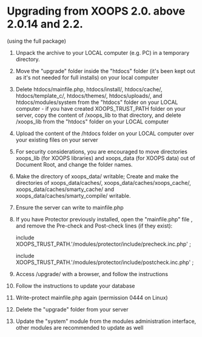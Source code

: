 # Upgrading from XOOPS 2.0. above 2.0.14 and 2.2.

\(using the full package\)

1. Unpack the archive to your LOCAL computer \(e.g. PC\) in a temporary directory.
2. Move the "upgrade" folder inside the "htdocs" folder \(it's been kept out as it's not needed for full installs\) on your local computer
3. Delete htdocs/mainfile.php, htdocs/install/, htdocs/cache/, htdocs/template\_c/, htdocs/themes/, htdocs/uploads/, and htdocs/modules/system from the "htdocs" folder on your LOCAL computer   - if you have created XOOPS\_TRUST\_PATH folder on your server, copy the content of /xoops\_lib to that directory, and delete /xoops\_lib from the "htdocs" folder on your LOCAL computer  
4. Upload the content of the /htdocs folder on your LOCAL computer over your existing files on your server
5. For security considerations, you are encouraged to move directories xoops\_lib \(for XOOPS libraries\) and xoops\_data \(for XOOPS data\) out of Document Root, and change the folder names.
6. Make the directory of xoops\_data/ writable; Create and make the directories of xoops\_data/caches/, xoops\_data/caches/xoops\_cache/, xoops\_data/caches/smarty\_cache/ and xoops\_data/caches/smarty\_compile/ writable.
7. Ensure the server can write to mainfile.php
8. If you have Protector previously installed, open the "mainfile.php" file , and remove the Pre-check and Post-check lines \(if they exist\):  
  
   include XOOPS\_TRUST\_PATH.'/modules/protector/include/precheck.inc.php' ;  


   include XOOPS\_TRUST\_PATH.'/modules/protector/include/postcheck.inc.php' ;  
  

9. Access /upgrade/ with a browser, and follow the instructions
10. Follow the instructions to update your database
11. Write-protect mainfile.php again \(permission 0444 on Linux\)
12. Delete the "upgrade" folder from your server
13. Update the "system" module from the modules administration interface, other modules are recommended to update as well

